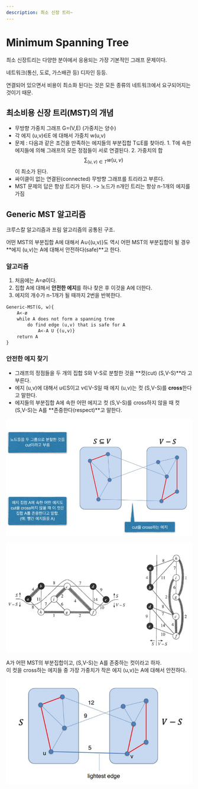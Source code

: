 ```yaml
---
description: 최소 신장 트리~
---
```


# Minimum Spanning Tree

최소 신장트리는 다양한 분야에서 응용되는 가장 기본적인 그래프 문제이다.

네트워크\(통신, 도로, 가스배관 등\) 디자인 등등.

연결되어 있으면서 비용이 최소화 된다는 것은 모든 종류의 네트워크에서 요구되어지는 것이기 때문.

## 최소비용 신장 트리\(MST\)의 개념

* 무방향 가중치 그래프 G=\(V,E\) \(가중치는 양수\)
* 각 에지 \(u,v\)∈E 에 대해서 가중치 w\(u,v\) 
* 문제 : 다음과 같은 조건을 만족하는 에지들의 부분집합 T⊆E를 찾아라.  1. T에 속한 에지들에 의해 그래프의 모든 정점들이 서로 연결된다.  2. 가중치의 합 $$\sum_{(u,v)\in T} w(u,v)$$이 최소가 된다.
* 싸이클이 없는 연결된\(connected\) 무방향 그래프를 트리라고 부른다. 
* MST 문제의 답은 항상 트리가 된다. -&gt; 노드가 n개인 트리는 항상 n-1개의 에지를 가짐

## Generic MST 알고리즘

크루스칼 알고리즘과 프림 알고리즘의 공통된 구조.

어떤 MST의 부분집합 A에 대해서 A∪{\(u,v\)}도 역시 어떤 MST의 부분집합이 될 경우 **에지 \(u,v\)는 A에 대해서 안전하다\(safe\)**고 한다.

###  알고리즘

1. 처음에는 A=∅이다.
2. 집합 A에 대해서 **안전한 에지**를 하나 찾은 후 이것을 A에 더한다. 
3. 에지의 개수가 n-1개가 될 때까지 2번을 반복한다.

```text
Generic-MST(G, w){
    A<-ø
    while A does not form a spanning tree
        do find edge (u,v) that is safe for A   
            A<-A U {(u,v)}
    return A
}
```

### 안전한 에지 찾기

* 그래프의 정점들을 두 개의 집합 S와 V-S로 분할한 것을 **컷\(cut\) \(S,V-S\)**라 고 부른다.
* 에지 \(u,v\)에 대해서 u∈S이고 v∈V-S일 때 에지 \(u,v\)는 컷 \(S,V-S\)를 **cross**한다고 말한다.
* 에지들의 부분집합 A에 속한 어떤 에지고 컷 \(S,V-S\)를 cross하지 않을 때 컷 \(S,V-S\)는 A를 **존중한다\(respect\)**고 말한다.

![](../../../.gitbook/assets/safeedge1.JPG)

![](../../../.gitbook/assets/safeedge2.JPG)



A가 어떤 MST의 부분집합이고, \(S,V-S\)는 A를 존중하는 컷이라고 하자.   
이 컷을 cross하는 에지들 중 가장 가중치가 작은 에지 \(u,v\)는 A에 대해서 안전하다.

![](../../../.gitbook/assets/safeedge3.JPG)

